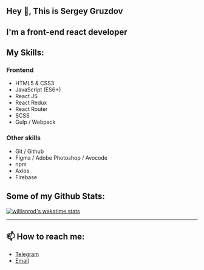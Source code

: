## Hey 👋, This is Sergey Gruzdov

## I'm a front-end react developer

## My Skills:

### Frontend

+ HTML5 & CSS3
+ JavaScript (ES6+)
+ React JS
+ React Redux
+ React Router
+ SCSS
+ Gulp / Webpack

### Other skills

+ Git / Github
+ Figma / Adobe Photoshop / Avocode
+ npm
+ Axios
+ Firebase

## Some of my Github Stats:

[![willianrod's wakatime stats](https://github-readme-stats.vercel.app/api/wakatime?username=sgruzdov)](https://github.com/anuraghazra/github-readme-stats)

------

## 📫 How to reach me:

+ [Telegram](https://t.me/sergey_367)
+ [Email](mailto:s.gruzdov-fl@yandex.by)
